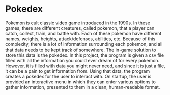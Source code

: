 # Pokedex

Pokemon is cult classic video game introduced in the 1990s. In these games, there are different creatures, called pokemon, that a player can catch, collect, train, and battle with. Each of these pokemon have different names, weights, heights, attack/defenses, abilities, etc. Because of this complexity, there is a lot of information surrounding each pokemon, and all that data needs to be kept track of somewhere. The in-game solution to store this data is the pokedex.
In this project, the program is given a csv file filled with all the information you could ever dream of for every pokemon. However, it is filled with data you might never need, and since it is just a file, it can be a pain to get information from. Using that data, the program creates a pokedex for the user to interact with. On startup, the user is provided an interactive menu in which they can enter various options to gather information, presented to them in a clean, human-readable format.
